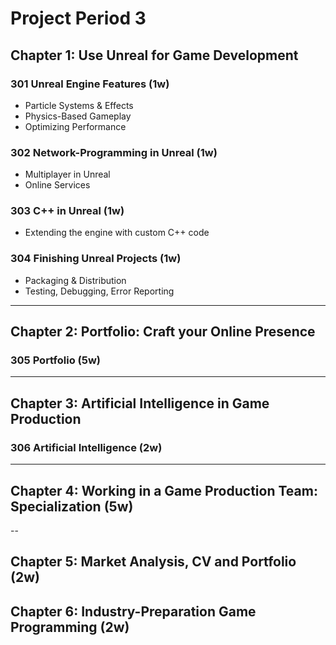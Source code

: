 # Project Period 3
 
## Chapter 1: Use Unreal for Game Development

### 301 Unreal Engine Features (1w)
- Particle Systems & Effects
- Physics-Based Gameplay
- Optimizing Performance

### 302 Network-Programming in Unreal (1w)
- Multiplayer in Unreal
- Online Services

### 303 C++ in Unreal (1w)
- Extending the engine with custom C++ code

### 304 Finishing Unreal Projects (1w)
- Packaging & Distribution
- Testing, Debugging, Error Reporting

---
  
## Chapter 2: Portfolio: Craft your Online Presence

### 305 Portfolio (5w)

---

## Chapter 3: Artificial Intelligence in Game Production

### 306 Artificial Intelligence (2w)

---

## Chapter 4: Working in a Game Production Team: Specialization (5w)

--

## Chapter 5: Market Analysis, CV and Portfolio (2w)

## Chapter 6: Industry-Preparation Game Programming (2w)
